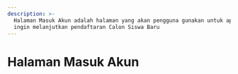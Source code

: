 ```yaml
---
description: >-
  Halaman Masuk Akun adalah halaman yang akan pengguna gunakan untuk apabila
  ingin melanjutkan pendaftaran Calon Siswa Baru
---
```


# Halaman Masuk Akun

